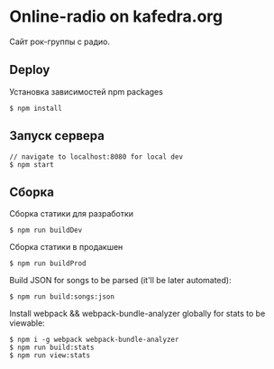 Online-radio on kafedra.org
===========================

Сайт рок-группы с радио.


Deploy
------

Установка зависимостей npm packages

    $ npm install

Запуск сервера
--------------

    // navigate to localhost:8080 for local dev
    $ npm start

Cборка
------

Сборка статики для разработки

    $ npm run buildDev

 Сборка статики в продакшен

    $ npm run buildProd

Build JSON for songs to be parsed (it'll be later automated):

    $ npm run build:songs:json

Install webpack && webpack-bundle-analyzer globally for stats to be viewable:

    $ npm i -g webpack webpack-bundle-analyzer
    $ npm run build:stats
    $ npm run view:stats
